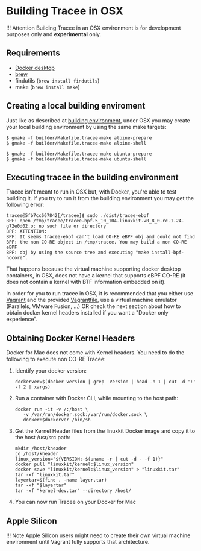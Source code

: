 # Building Tracee in OSX

!!! Attention
    Building Tracee in an OSX environment is for development purposes only and
    **experimental** only.

## Requirements

* [Docker desktop](https://docs.docker.com/desktop/mac/install/)
* [brew](https://brew.sh)
* findutils (`brew install findutils`)
* make (`brew install make`)

## Creating a local building enviroment

Just like as described at [building environment](../building/environment.md),
under OSX you may create your local building environment by using the same
make targets:

```text
$ gmake -f builder/Makefile.tracee-make alpine-prepare
$ gmake -f builder/Makefile.tracee-make alpine-shell
```
    
```text
$ gmake -f builder/Makefile.tracee-make ubuntu-prepare
$ gmake -f builder/Makefile.tracee-make ubuntu-shell
```

## Executing tracee in the building environment

Tracee isn't meant to run in OSX but, with Docker, you're able to test building
it. If you try to run it from the building environment you may get the following
error:

```text
tracee@5fb7cc667842[/tracee]$ sudo ./dist/tracee-ebpf
BPF: open /tmp/tracee/tracee.bpf.5_10_104-linuxkit.v0_8_0-rc-1-24-g72e0d02.o: no such file or directory
BPF: ATTENTION:
BPF: It seems tracee-ebpf can't load CO-RE eBPF obj and could not find
BPF: the non CO-RE object in /tmp/tracee. You may build a non CO-RE eBPF
BPF: obj by using the source tree and executing "make install-bpf-nocore".
```

That happens because the virtual machine supporting docker desktop containers,
in OSX, does not have a kernel that supports eBPF CO-RE (it does not contain a
kernel with BTF information embedded on it).

In order for you to run tracee in OSX, it is recommended that you either use
[Vagrant](https://www.vagrantup.com) and the provided
[Vagrantfile](https://github.com/aquasecurity/tracee/blob/main/Vagrantfile), use
a virtual machine emulator (Parallels, VMware Fusion, ...) OR check the next
section about how to obtain docker kernel headers installed if you want a
"Docker only experience".

## Obtaining Docker Kernel Headers

Docker for Mac does not come with Kernel headers. You need to do the following
to execute non CO-RE Tracee:

1. Identify your docker version:

    ```text
    dockerver=$(docker version | grep  Version | head -n 1 | cut -d ':' -f 2 | xargs)
    ```

2. Run a container with Docker CLI, while mounting to the host path:

    ```text
    docker run -it -v /:/host \
       -v /var/run/docker.sock:/var/run/docker.sock \
       docker:$dockerver /bin/sh
    ```

3. Get the Kernel Header files from the linuxkit Docker image and copy it to the
   host /usr/src path:

    ```text
    mkdir /host/kheader
    cd /host/kheader
    linux_version="${VERSION:-$(uname -r | cut -d - -f 1)}"
    docker pull "linuxkit/kernel:$linux_version"
    docker save "linuxkit/kernel:$linux_version" > "linuxkit.tar"
    tar -xf "linuxkit.tar"
    layertar=$(find . -name layer.tar)
    tar -xf "$layertar"
    tar -xf "kernel-dev.tar" --directory /host/
    ```

4. You can now run Tracee on your Docker for Mac

## Apple Silicon

!!! Note
    Apple Silicon users might need to create their own virtual machine
    environment until Vagrant fully supports that architecture.